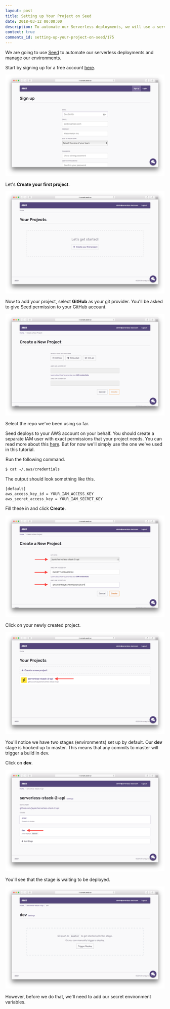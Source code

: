 ```yaml
---
layout: post
title: Setting up Your Project on Seed
date: 2018-03-12 00:00:00
description: To automate our Serverless deployments, we will use a service called Seed (https://seed.run). We will sign up for a free account, add our project repository, and set our AWS IAM credentials.
context: true
comments_id: setting-up-your-project-on-seed/175
---
```


We are going to use [Seed](https://seed.run) to automate our serverless deployments and manage our environments.

Start by signing up for a free account [here](https://console.seed.run/signup-account).

![Create new Seed account screenshot](/assets/part2/create-new-seed-account.png)

Let's **Create your first project**.

![Create your first Seed project screenshot](/assets/part2/create-your-first-seed-project.png)

Now to add your project, select **GitHub** as your git provider. You'll be asked to give Seed permission to your GitHub account.

![Select Git provider screenshot](/assets/part2/select-git-provider.png)

Select the repo we've been using so far.

Seed deploys to your AWS account on your behalf. You should create a separate IAM user with exact permissions that your project needs. You can read more about this [here](https://seed.run/docs/customizing-your-iam-policy). But for now we'll simply use the one we've used in this tutorial.

<img class="code-marker" src="/assets/s.png" />Run the following command.

``` bash
$ cat ~/.aws/credentials
```

The output should look something like this.

```
[default]
aws_access_key_id = YOUR_IAM_ACCESS_KEY
aws_secret_access_key = YOUR_IAM_SECRET_KEY
```

Fill these in and click **Create**.

![Select GitHub repo screenshot](/assets/part2/select-github-repo.png)

Click on your newly created project.

![Click on new Seed project screenshot](/assets/part2/click-on-new-seed-project.png)

You'll notice we have two stages (environments) set up by default. Our **dev** stage is hooked up to master. This means that any commits to master will trigger a build in dev.

Click on **dev**.

![Stages in Seed project screenshot](/assets/part2/stages-in-seed-project.png)

You'll see that the stage is waiting to be deployed.

![Dev stage in Seed project screenshot](/assets/part2/dev-stage-in-seed-project.png)

However, before we do that, we'll need to add our secret environment variables.
